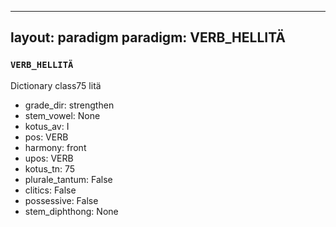 
---
layout: paradigm
paradigm: VERB_HELLITÄ
---
### ` VERB_HELLITÄ `

Dictionary class75 litä
* grade_dir: strengthen
* stem_vowel: None
* kotus_av: I
* pos: VERB
* harmony: front
* upos: VERB
* kotus_tn: 75
* plurale_tantum: False
* clitics: False
* possessive: False
* stem_diphthong: None
